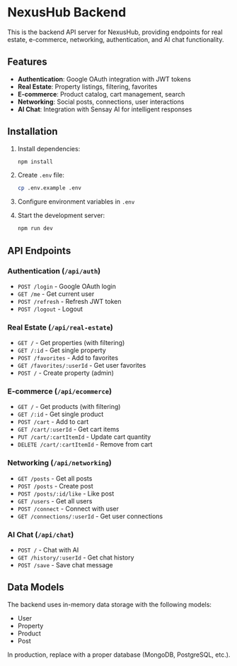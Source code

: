 # NexusHub Backend

This is the backend API server for NexusHub, providing endpoints for real estate, e-commerce, networking, authentication, and AI chat functionality.

## Features

- **Authentication**: Google OAuth integration with JWT tokens
- **Real Estate**: Property listings, filtering, favorites
- **E-commerce**: Product catalog, cart management, search
- **Networking**: Social posts, connections, user interactions
- **AI Chat**: Integration with Sensay AI for intelligent responses

## Installation

1. Install dependencies:
   ```bash
   npm install
   ```

2. Create `.env` file:
   ```bash
   cp .env.example .env
   ```

3. Configure environment variables in `.env`

4. Start the development server:
   ```bash
   npm run dev
   ```

## API Endpoints

### Authentication (`/api/auth`)
- `POST /login` - Google OAuth login
- `GET /me` - Get current user
- `POST /refresh` - Refresh JWT token
- `POST /logout` - Logout

### Real Estate (`/api/real-estate`)
- `GET /` - Get properties (with filtering)
- `GET /:id` - Get single property
- `POST /favorites` - Add to favorites
- `GET /favorites/:userId` - Get user favorites
- `POST /` - Create property (admin)

### E-commerce (`/api/ecommerce`)
- `GET /` - Get products (with filtering)
- `GET /:id` - Get single product
- `POST /cart` - Add to cart
- `GET /cart/:userId` - Get cart items
- `PUT /cart/:cartItemId` - Update cart quantity
- `DELETE /cart/:cartItemId` - Remove from cart

### Networking (`/api/networking`)
- `GET /posts` - Get all posts
- `POST /posts` - Create post
- `POST /posts/:id/like` - Like post
- `GET /users` - Get all users
- `POST /connect` - Connect with user
- `GET /connections/:userId` - Get user connections

### AI Chat (`/api/chat`)
- `POST /` - Chat with AI
- `GET /history/:userId` - Get chat history
- `POST /save` - Save chat message

## Data Models

The backend uses in-memory data storage with the following models:
- User
- Property
- Product
- Post

In production, replace with a proper database (MongoDB, PostgreSQL, etc.).
